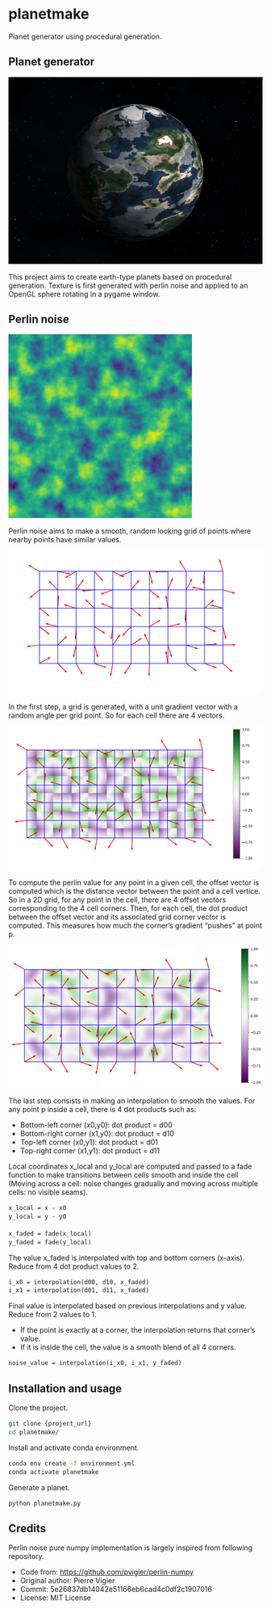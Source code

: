 # planetmake

Planet generator using procedural generation.

## Planet generator

![planet generation](./assets/planet.png)

This project aims to create earth-type planets based on procedural generation. Texture is first generated with perlin noise and applied to an OpenGL sphere rotating in a pygame window.

## Perlin noise

![perlin example](./assets/perlin_example.png)

Perlin noise aims to make a smooth, random looking grid of points where nearby points have similar values.

![perlin step 1](./assets/step_1.png)

In the first step, a grid is generated, with a unit gradient vector with a random angle per grid point. So for each cell there are 4 vectors.

![perlin step 2](./assets/step_2.png)

To compute the perlin value for any point in a given cell, the offset vector is computed which is the distance vector between the point and a cell vertice. So in a 2D grid, for any point in the cell, there are 4 offset vectors corresponding to the 4 cell corners. Then, for each cell, the dot product between the offset vector and its associated grid corner vector is computed. This measures how much the corner’s gradient “pushes” at point p.

![perlin step 3](./assets/step_3.png)

The last step consists in making an interpolation to smooth the values. For any point p inside a cell, there is 4 dot products such as:

- Bottom-left corner (x0,y0): dot product = d00
- Bottom-right corner (x1,y0): dot product = d10
- Top-left corner (x0,y1): dot product = d01
- Top-right corner (x1,y1): dot product = d11

Local coordinates x_local and y_local are computed and passed to a fade function to make transitions between cells smooth and inside the cell (Moving across a cell: noise changes gradually and moving across multiple cells: no visible seams).

```txt
x_local = x - x0
y_local = y - y0

x_faded = fade(x_local)
y_faded = fade(y_local)
```

The value x_faded is interpolated with top and bottom corners (x-axis). Reduce from 4 dot product values to 2.

```txt
i_x0 = interpolation(d00, d10, x_faded)
i_x1 = interpolation(d01, d11, x_faded)
```

Final value is interpolated based on previous interpolations and y value. Reduce from 2 values to 1.

- If the point is exactly at a corner, the interpolation returns that corner’s value.
- If it is inside the cell, the value is a smooth blend of all 4 corners.

```txt
noise_value = interpolation(i_x0, i_x1, y_faded)
```

## Installation and usage

Clone the project.

```bash
git clone {project_url}
cd planetmake/
```

Install and activate conda environment.

```bash
conda env create -f environment.yml
conda activate planetmake
```

Generate a planet.

```bash
python planetmake.py
```

## Credits

Perlin noise pure numpy implementation is largely inspired from following repository.

- Code from: https://github.com/pvigier/perlin-numpy
- Original author: Pierre Vigier
- Commit: 5e26837db14042e51166eb6cad4c0df2c1907016
- License: MIT License
